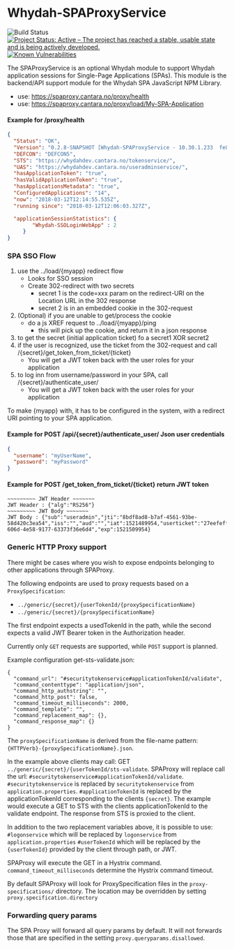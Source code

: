 # Whydah-SPAProxyService

![Build Status](https://jenkins.capraconsulting.no/buildStatus/icon?job=Whydah-SPAProxyService) [![Project Status: Active – The project has reached a stable, usable state and is being actively developed.](http://www.repostatus.org/badges/latest/active.svg)](http://www.repostatus.org/#active)  [![Known Vulnerabilities](https://snyk.io/test/github/Cantara/Whydah-SPAProxyService/badge.svg)](https://snyk.io/test/github/Cantara/Whydah-SPAProxyService)


The SPAProxyService is an optional Whydah module to support Whydah application sessions for Single-Page Applications (SPAs).
This module is the backend/API support module for the Whydah SPA JavaScript NPM Library.


* use:  https://spaproxy.cantara.no/proxy/health
* use:  https://spaproxy.cantara.no/proxy/load/My-SPA-Application


#### Example for /proxy/health 
```json
{
  "Status": "OK",
  "Version": "0.2.8-SNAPSHOT [Whydah-SPAProxyService - 10.30.1.233  fe80:0:0:0:cfc:f5ff:fedd:1770%eth0  10.30.1.233  0:0:0:0:0:0:0:1%lo  127.0.0.1]",
  "DEFCON": "DEFCON5",
  "STS": "https://whydahdev.cantara.no/tokenservice/",
  "UAS": "https://whydahdev.cantara.no/useradminservice/",
  "hasApplicationToken": "true",
  "hasValidApplicationToken": "true",
  "hasApplicationsMetadata": "true",
  "ConfiguredApplications": "14",
  "now": "2018-03-12T12:14:55.535Z",
  "running since": "2018-03-12T12:06:03.327Z",

  "applicationSessionStatistics": {
        "Whydah-SSOLoginWebApp" : 2 
     }
}
```

### SPA SSO Flow 

1. use the ../load/{myapp} redirect flow
    * Looks for SSO session
    * Create 302-redirect with two secrets
      * secret 1 is the code=xxx param on the redirect-URI on the Location URL in the 302 response
      * secret 2 is in an embedded cookie in the 302-request
2. (Optional) if you are unable to get/process the cookie
    * do a js XREF request to  ../load/{myapp}/ping
      * this will pick up the cookie, and return it in a json response
3. to get the secret (initial application ticket) fo a secret1 XOR secret2
4. if the user is recognized, use the ticket from the 302-request and call /{secret}/get_token_from_ticket/{ticket}
    * You will get a JWT token back with the user roles for your application
5. to log inn from username/password in your SPA, call /{secret}/authenticate_user/
    * You will get a JWT token back with the user roles for your application
 
 
To make {myapp} with, it has to be configured in the system, with a redirect URI pointing to your SPA application.
 
#### Example for POST /api/{secret}/authenticate_user/  Json user credentials
```json
{
  "username": "myUserName",
  "password": "myPassword"
}
```

#### Example for POST /get_token_from_ticket/{ticket}   return JWT token
```text
~~~~~~~~~ JWT Header ~~~~~~~
JWT Header : {"alg":"RS256"}
~~~~~~~~~ JWT Body ~~~~~~~
JWT Body : {"sub":"useradmin","jti":"8bdf8ad8-b7af-4561-93be-58d420c3ea54","iss":"","aud":"","iat":1521489954,"userticket":"27eefeff-606d-4e58-9177-63373f36e6d4","exp":1521509954}
```

### Generic HTTP Proxy support
There might be cases where you wish to expose endpoints belonging to other applications through SPAProxy.

The following endpoints are used to proxy requests based on a `ProxySpecification`:
 * `../generic/{secret}/{userTokenId/{proxySpecificationName}`
 * `../generic/{secret}/{proxySpecificationName}`

The first endpoint expects a usedTokenId in the path, while the second expects a valid JWT Bearer token in the Authorization header.

Currently only `GET` requests are supported, while `POST` support is planned.

Example configuration get-sts-validate.json:

```
{
  "command_url": "#securitytokenservice#applicationTokenId/validate",
  "command_contenttype": "application/json",
  "command_http_authstring": "",
  "command_http_post": false,
  "command_timeout_milliseconds": 2000,
  "command_template": "",
  "command_replacement_map": {},
  "command_response_map": {}
}
```

The `proxySpecificationName` is derived from the file-name pattern: `{HTTPVerb}-{proxySpecificationName}.json`.

In the example above clients may call: GET `../generic/{secret}/{userTokenId/sts-validate`.
SPAProxy will replace call the url: `#securitytokenservice#applicationTokenId/validate`.
`#securitytokenservice` is replaced by `securitytokenservice` from `application.properties`.
`#applicationTokenId` is replaced by the applicationTokenId corresponding to the clients `{secret}`.
The example would execute a GET to STS with the clients applicationTokenId to the validate endpoint.
The response from STS is proxied to the client.


In addition to the two replacement variables above, it is possible to use:
`#logonservice` which will be replaced by `logonservice` from `application.properties`
`#userTokenId` which will be replaced by the `{userTokenId}` provided by the client through path, or JWT.

SPAProxy will execute the GET in a Hystrix command. `command_timeout_milliseconds` determine the Hystrix command timeout.

By default SPAProxy will look for ProxySpecification files in the `proxy-specifications/` directory.
The location may be overridden by setting `proxy.specification.directory`


### Forwarding query params
The SPA Proxy will forward all query params by default. It will not forwards those that are specified in the setting `proxy.queryparams.disallowed`.